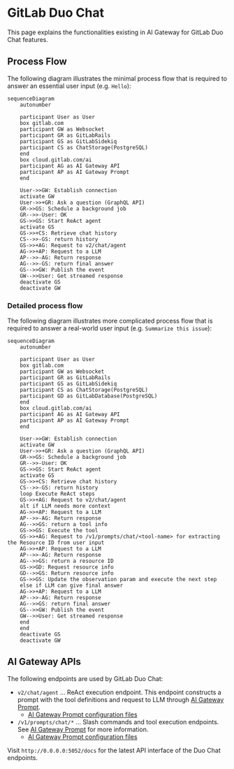 # GitLab Duo Chat

This page explains the functionalities existing in AI Gateway for GitLab Duo Chat features.

## Process Flow

The following diagram illustrates the minimal process flow that is required to answer an essential user input (e.g. `Hello`):

```mermaid
sequenceDiagram
    autonumber

    participant User as User
    box gitlab.com
    participant GW as Websocket
    participant GR as GitLabRails
    participant GS as GitLabSidekiq
    participant CS as ChatStorage(PostgreSQL)
    end
    box cloud.gitlab.com/ai
    participant AG as AI Gateway API
    participant AP as AI Gateway Prompt
    end

    User->>GW: Establish connection
    activate GW
    User->>+GR: Ask a question (GraphQL API)
    GR->>GS: Schedule a background job
    GR-->>-User: OK
    GS->>GS: Start ReAct agent
    activate GS
    GS->>+CS: Retrieve chat history
    CS-->>-GS: return history
    GS->>+AG: Request to v2/chat/agent
    AG->>+AP: Request to a LLM
    AP-->>-AG: Return response
    AG-->>-GS: return final answer
    GS-->>GW: Publish the event
    GW-->>User: Get streamed response
    deactivate GS
    deactivate GW
```

### Detailed process flow

The following diagram illustrates more complicated process flow that is required to answer a real-world user input (e.g. `Summarize this issue`):

```mermaid
sequenceDiagram
    autonumber

    participant User as User
    box gitlab.com
    participant GW as Websocket
    participant GR as GitLabRails
    participant GS as GitLabSidekiq
    participant CS as ChatStorage(PostgreSQL)
    participant GD as GitLabDatabase(PostgreSQL)
    end
    box cloud.gitlab.com/ai
    participant AG as AI Gateway API
    participant AP as AI Gateway Prompt
    end

    User->>GW: Establish connection
    activate GW
    User->>+GR: Ask a question (GraphQL API)
    GR->>GS: Schedule a background job
    GR-->>-User: OK
    GS->>GS: Start ReAct agent
    activate GS
    GS->>+CS: Retrieve chat history
    CS-->>-GS: return history
    loop Execute ReAct steps
    GS->>+AG: Request to v2/chat/agent
    alt if LLM needs more context
    AG->>+AP: Request to a LLM
    AP-->>-AG: Return response
    AG-->>GS: return a tool info
    GS->>GS: Execute the tool
    GS->>+AG: Request to /v1/prompts/chat/<tool-name> for extracting the Resource ID from user input
    AG->>+AP: Request to a LLM
    AP-->>-AG: Return response
    AG-->>GS: return a resource ID
    GS->>GD: Request resource info
    GD-->>GS: Return resource info
    GS->>GS: Update the observation param and execute the next step
    else if LLM can give final answer
    AG->>+AP: Request to a LLM
    AP-->>-AG: Return response
    AG-->>GS: return final answer
    GS-->>GW: Publish the event
    GW-->>User: Get streamed response
    end
    end
    deactivate GS
    deactivate GW
```

## AI Gateway APIs

The following endpoints are used by GitLab Duo Chat:

- `v2/chat/agent` ... ReAct execution endpoint. This endpoint constructs a prompt with the tool definitions and request to LLM through [AI Gateway Prompt](./aigw_prompt_registry.md).
  - [AI Gateway Prompt configuration files](https://gitlab.com/gitlab-org/modelops/applied-ml/code-suggestions/ai-assist/-/tree/main/ai_gateway/prompts/definitions/chat/react?ref_type=heads)
- `/v1/prompts/chat/*` ... Slash commands and tool execution endpoints. See [AI Gateway Prompt](./aigw_prompt_registry.md) for more information.
  - [AI Gateway Prompt configuration files](https://gitlab.com/gitlab-org/modelops/applied-ml/code-suggestions/ai-assist/-/tree/main/ai_gateway/prompts/definitions/chat?ref_type=heads)

Visit `http://0.0.0.0:5052/docs` for the latest API interface of the Duo Chat endpoints.
